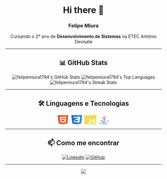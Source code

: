 <div align="center">
  
# Hi there 👋

### Felipe Miura

Cursando o 2º ano de **Desenvolvimento de Sistemas** na ETEC Antônio Devisate

---

## 📊 GitHub Stats

<img height="180em" src="https://github-readme-stats.vercel.app/api?username=felipemiura1794&theme=tokyonight&show_icons=true&hide_border=true&count_private=true" alt="felipemiura1794's GitHub Stats" />
<img height="180em" src="https://github-readme-stats.vercel.app/api/top-langs/?username=felipemiura1794&theme=tokyonight&show_icons=true&hide_border=true&layout=compact" alt="felipemiura1794's Top Languages" />

<img src="https://streak-stats.demolab.com?user=felipemiura1794&theme=tokyonight&hide_border=true" alt="felipemiura1794's Streak Stats" />

---

## 🛠️ Linguagens e Tecnologias

<div style="display: inline_block">
  <img align="center" alt="HTML" height="30" width="40" src="https://raw.githubusercontent.com/devicons/devicon/master/icons/html5/html5-original.svg">
  <img align="center" alt="CSS" height="30" width="40" src="https://raw.githubusercontent.com/devicons/devicon/master/icons/css3/css3-original.svg">
  <img align="center" alt="JavaScript" height="30" width="40" src="https://raw.githubusercontent.com/devicons/devicon/master/icons/javascript/javascript-plain.svg">
  <img align="center" alt="Java" height="30" width="40" src="https://raw.githubusercontent.com/devicons/devicon/master/icons/java/java-original.svg">
</div>

---

## 📫 Como me encontrar

[![LinkedIn](https://img.shields.io/badge/LinkedIn-0077B5?style=for-the-badge&logo=linkedin&logoColor=white)](seu-link-linkedin)
[![GitHub](https://img.shields.io/badge/GitHub-100000?style=for-the-badge&logo=github&logoColor=white)](https://github.com/felipemiura1794)

---

![](https://komarev.com/ghpvc/?username=felipemiura1794&color=blueviolet&style=flat-square)

</div>
